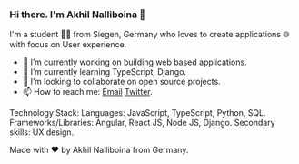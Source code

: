 ### Hi there. I'm Akhil Nalliboina 👋

I'm a student 👨‍💻 from Siegen, Germany who loves to create applications 🌐 with focus on User experience.

- 🔭 I’m currently working on building web based applications.
- 🌱 I’m currently learning TypeScript, Django.
- 👯 I’m looking to collaborate on open source projects.
- 📫 How to reach me: [Email](akhilnalliboina@gmail.com) [Twitter](https://twitter.com/akhilnlb).

Technology Stack: Languages: JavaScript, TypeScript, Python, SQL. 
Frameworks/Libraries: Angular, React JS, Node JS, Django. 
Secondary skills: UX design. 

Made with :heart: by Akhil Nalliboina from Germany.
